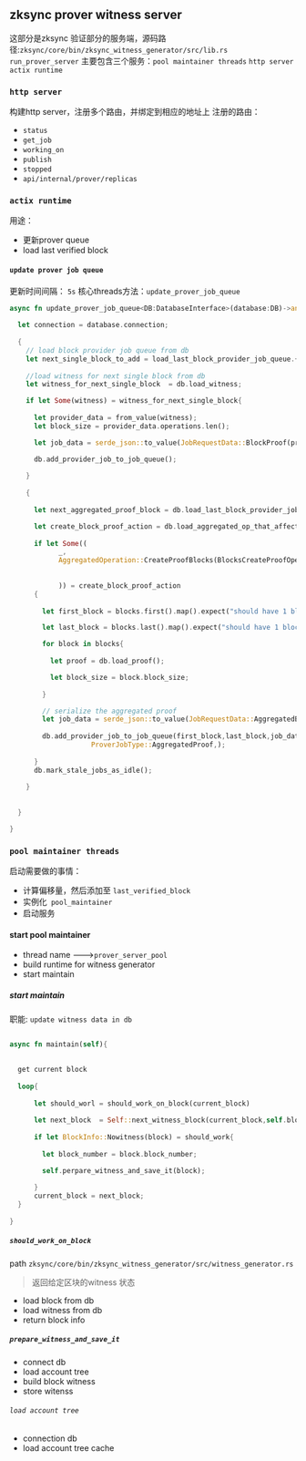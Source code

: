 ## zksync prover witness server
这部分是zksync 验证部分的服务端，源码路径:`zksync/core/bin/zksync_witness_generator/src/lib.rs` `run_prover_server`
主要包含三个服务：`pool maintainer threads` `http server` `actix runtime`

### `http server`
构建http server，注册多个路由，并绑定到相应的地址上
注册的路由：

- `status` 
- `get_job`
- `working_on`
- `publish`
- `stopped`
- `api/internal/prover/replicas`

### `actix runtime`
用途：
- 更新prover queue 
- load last verified block 

#### `update prover job queue`
更新时间间隔： `5s`
核心threads方法：`update_prover_job_queue`

```rust
async fn update_prover_job_queue<DB:DatabaseInterface>(database:DB)->anyhow::Result<()>{
  
  let connection = database.connection;
  
  {
    // load block provider job queue from db
    let next_single_block_to_add = load_last_block_provider_job_queue.+1;  
    
    //load witness for next single block from db
    let witness_for_next_single_block  = db.load_witness;

    if let Some(witness) = witness_for_next_single_block{
    
      let provider_data = from_value(witness);
      let block_size = provider_data.operations.len();

      let job_data = serde_json::to_value(JobRequestData::BlockProof(prover_data, block_size));

      db.add_provider_job_to_job_queue();
    
    }
  
    {
    
      let next_aggregated_proof_block = db.load_last_block_provider_job_queue().+1;

      let create_block_proof_action = db.load_aggregated_op_that_affects_block();
           
      if let Some((
            _,
            AggregatedOperation::CreateProofBlocks(BlocksCreateProofOperation { blocks, .. }),      
            
            
            )) = create_block_proof_action
      {
       
        let first_block = blocks.first().map().expect("should have 1 block");

        let last_block = blocks.last().map().expect("should have 1 block");

        for block in blocks{
          
          let proof = db.load_proof();

          let block_size = block.block_size;
        
        }

        // serialize the aggregated proof 
        let job_data = serde_json::to_value(JobRequestData::AggregatedBlockProof(data))
        
        db.add_provider_job_to_job_queue(first_block,last_block,job_data,AGGREGATED_PROOF_JOB_PRIORITY,
                    ProverJobType::AggregatedProof,);
    
      }
      db.mark_stale_jobs_as_idle();
        
    }
  
  
  }

}
```

### `pool maintainer threads`
启动需要做的事情：
- 计算偏移量，然后添加至 `last_verified_block`
- 实例化` pool_maintainer`
- 启动服务

#### start pool maintainer
- thread name --->`prover_server_pool`
- build runtime for witness generator
- start maintain

##### start maintain
职能: `update witness data in db`
```rust

async fn maintain(self){

  
  get current block
  
  loop{
  
      let should_worl = should_work_on_block(current_block)  
  
      let next_block  = Self::next_witness_block(current_block,self.block_step,should_work); 
      
      if let BlockInfo::Nowitness(block) = should_work{
        
        let block_number = block.block_number;

        self.perpare_witness_and_save_it(block);
      
      }
      current_block = next_block;
  }
  
}
```

##### `should_work_on_block`
path `zksync/core/bin/zksync_witness_generator/src/witness_generator.rs`

> 返回给定区块的witness 状态
>

- load block from db
- load witness from db
- return block info 

##### `prepare_witness_and_save_it` 
- connect db
- load account tree
- build block witness 
- store witenss

###### `load account tree`

- connection db
- load account tree cache













